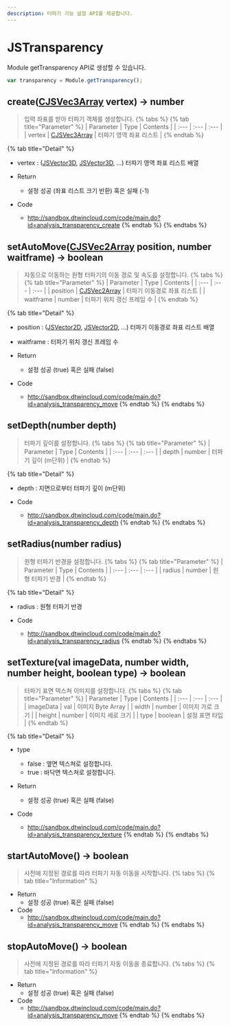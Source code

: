 ```yaml
---
description: 터파기 기능 설정 API를 제공합니다.
---
```


# JSTransparency

Module getTransparency API로 생성할 수 있습니다.

```javascript
var transparency = Module.getTransparency();
```

## create\([CJSVec3Array](CJSVec3Array.md) vertex\) → number
> 입력 좌표를 받아 터파기 객체를 생성합니다.
{% tabs %}
{% tab title="Parameter" %}
| Parameter | Type | Contents |
| :--- | :--- | :--- |
| vertex | [CJSVec3Array](CJSVec3Array.md) | 터파기 영역 좌표 리스트 |
{% endtab %}

{% tab title="Detail" %}
* vertex : ([JSVector3D](JSVector3D.md), [JSVector3D](JSVector3D.md), ...) 터파기 영역 좌표 리스트 배열

* Return
  * 설정 성공 (좌표 리스트 크기 반환) 혹은 실패 (-1)
* Code
  * http://sandbox.dtwincloud.com/code/main.do?id=analysis_transparency_create
{% endtab %}
{% endtabs %}

## setAutoMove\([CJSVec2Array](CJSVec2Array.md) position, number waitframe\) → boolean
> 자동으로 이동하는 원형 터파기의 이동 경로 및 속도를 설정합니다.
{% tabs %}
{% tab title="Parameter" %}
| Parameter | Type | Contents |
| :--- | :--- | :--- |
| position | [CJSVec2Array](CJSVec2Array.md) | 터파기 이동경로 좌표 리스트 |
| waitframe | number | 터파기 위치 갱신 프레임 수 |
{% endtab %}

{% tab title="Detail" %}
* position : ([JSVector2D](JSVector2D.md), [JSVector2D](JSVector2D.md), ...) 터파기 이동경로 좌표 리스트 배열

* waitframe : 터파기 위치 갱신 프레임 수
* Return
  * 설정 성공 (true) 혹은 실패 (false)
* Code
  * http://sandbox.dtwincloud.com/code/main.do?id=analysis_transparency_move
{% endtab %}
{% endtabs %}

## setDepth\(number depth\)
> 터파기 깊이를 설정합니다.
{% tabs %}
{% tab title="Parameter" %}
| Parameter | Type | Contents |
| :--- | :--- | :--- |
| depth | number | 터파기 깊이 (m단위) |
{% endtab %}

{% tab title="Detail" %}
* depth : 지면으로부터 터파기 깊이 (m단위) 

* Code
  * http://sandbox.dtwincloud.com/code/main.do?id=analysis_transparency_depth
{% endtab %}
{% endtabs %}

## setRadius\(number radius\)
> 원형 터파기 반경을 설정합니다.
{% tabs %}
{% tab title="Parameter" %}
| Parameter | Type | Contents |
| :--- | :--- | :--- |
| radius | number | 원형 터파기 반경 |
{% endtab %}

{% tab title="Detail" %}
* radius : 원형 터파기 반경

* Code
  * http://sandbox.dtwincloud.com/code/main.do?id=analysis_transparency_radius
{% endtab %}
{% endtabs %}

## setTexture\(val imageData, number width, number height, boolean type\) → boolean
> 터파기 표면 텍스쳐 이미지를 설정합니다.
{% tabs %}
{% tab title="Parameter" %}
| Parameter | Type | Contents |
| :--- | :--- | :--- |
| imageData | val | 이미지 Byte Array |
| width | number | 이미지 가로 크기 |
| height | number | 이미지 세로 크기 |
| type | boolean | 설정 표면 타입 |
{% endtab %}

{% tab title="Detail" %}
* type
  * false : 옆면 텍스쳐로 설정합니다.
  * true : 바닥면 텍스쳐로 설정합니다.
  
* Return
  * 설정 성공 (true) 혹은 실패 (false)
* Code
  * http://sandbox.dtwincloud.com/code/main.do?id=analysis_transparency_texture
{% endtab %}
{% endtabs %}

## startAutoMove\(\) → boolean
> 사전에 지정된 경로를 따라 터파기 자동 이동을 시작합니다.
{% tabs %}
{% tab title="Information" %}
* Return
  * 설정 성공 (true) 혹은 실패 (false)
* Code
  * http://sandbox.dtwincloud.com/code/main.do?id=analysis_transparency_move
{% endtab %}
{% endtabs %}

## stopAutoMove\(\) → boolean
> 사전에 지정된 경로를 따라 터파기 자동 이동을 종료합니다.
{% tabs %}
{% tab title="Information" %}
* Return
  * 설정 성공 (true) 혹은 실패 (false)
* Code
  * http://sandbox.dtwincloud.com/code/main.do?id=analysis_transparency_move
{% endtab %}
{% endtabs %}